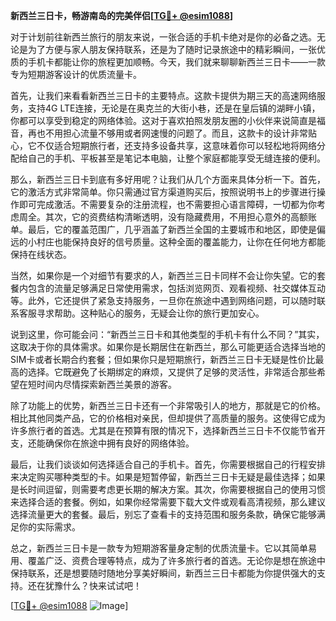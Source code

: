 **新西兰三日卡，畅游南岛的完美伴侣[[TG💪+ @esim1088](https://t.me/s/esim1088)]**

对于计划前往新西兰旅行的朋友来说，一张合适的手机卡绝对是你的必备之选。无论是为了方便与家人朋友保持联系，还是为了随时记录旅途中的精彩瞬间，一张优质的手机卡都能让你的旅程更加顺畅。今天，我们就来聊聊新西兰三日卡——一款专为短期游客设计的优质流量卡。

首先，让我们来看看新西兰三日卡的主要特点。这款卡提供为期三天的高速网络服务，支持4G LTE连接，无论是在奥克兰的大街小巷，还是在皇后镇的湖畔小镇，你都可以享受到稳定的网络体验。这对于喜欢拍照发朋友圈的小伙伴来说简直是福音，再也不用担心流量不够用或者网速慢的问题了。而且，这款卡的设计非常贴心，它不仅适合短期旅行者，还支持多设备共享，这意味着你可以轻松地将网络分配给自己的手机、平板甚至是笔记本电脑，让整个家庭都能享受无缝连接的便利。

那么，新西兰三日卡到底有多好用呢？让我们从几个方面来具体分析一下。首先，它的激活方式非常简单。你只需通过官方渠道购买后，按照说明书上的步骤进行操作即可完成激活。不需要复杂的注册流程，也不需要担心语言障碍，一切都为你考虑周全。其次，它的资费结构清晰透明，没有隐藏费用，不用担心意外的高额账单。最后，它的覆盖范围广，几乎涵盖了新西兰全国的主要城市和地区，即使是偏远的小村庄也能保持良好的信号质量。这种全面的覆盖能力，让你在任何地方都能保持在线状态。

当然，如果你是一个对细节有要求的人，新西兰三日卡同样不会让你失望。它的套餐内包含的流量足够满足日常使用需求，包括浏览网页、观看视频、社交媒体互动等。此外，它还提供了紧急支持服务，一旦你在旅途中遇到网络问题，可以随时联系客服寻求帮助。这种贴心的服务，无疑会让你的旅行更加安心。

说到这里，你可能会问：“新西兰三日卡和其他类型的手机卡有什么不同？”其实，这取决于你的具体需求。如果你是长期居住在新西兰，那么可能更适合选择当地的SIM卡或者长期合约套餐；但如果你只是短期旅行，新西兰三日卡无疑是性价比最高的选择。它既避免了长期绑定的麻烦，又提供了足够的灵活性，非常适合那些希望在短时间内尽情探索新西兰美景的游客。

除了功能上的优势，新西兰三日卡还有一个非常吸引人的地方，那就是它的价格。相比其他同类产品，它的价格相对亲民，但却提供了高质量的服务。这使得它成为许多旅行者的首选。尤其是在预算有限的情况下，选择新西兰三日卡不仅能节省开支，还能确保你在旅途中拥有良好的网络体验。

最后，让我们谈谈如何选择适合自己的手机卡。首先，你需要根据自己的行程安排来决定购买哪种类型的卡。如果是短暂停留，新西兰三日卡无疑是最佳选择；如果是长时间逗留，则需要考虑更长期的解决方案。其次，你需要根据自己的使用习惯来选择合适的套餐。例如，如果你经常需要下载大文件或观看高清视频，那么建议选择流量更大的套餐。最后，别忘了查看卡的支持范围和服务条款，确保它能够满足你的实际需求。

总之，新西兰三日卡是一款专为短期游客量身定制的优质流量卡。它以其简单易用、覆盖广泛、资费合理等特点，成为了许多旅行者的首选。无论你是想在旅途中保持联系，还是想要随时随地分享美好瞬间，新西兰三日卡都能为你提供强大的支持。还在犹豫什么？快来试试吧！

[[TG💪+ @esim1088](https://t.me/s/esim1088) ![Image](https://i.postimg.cc/4NQfJmqS/Snipaste-2025-05-13-00-14-12.png)]